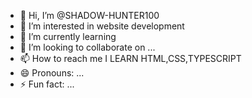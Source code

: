 - 👋 Hi, I’m @SHADOW-HUNTER100
- 👀 I’m interested in website development
- 🌱 I’m currently learning 
- 💞️ I’m looking to collaborate on ...
- 📫 How to reach me I LEARN HTML,CSS,TYPESCRIPT
- 😄 Pronouns: ...
- ⚡ Fun fact: ...

<!---
SHADOW-HUNTER100/SHADOW-HUNTER100 is a ✨ special ✨ repository because its `README.md` (this file) appears on your GitHub profile.
You can click the Preview link to take a look at your changes.
--->
